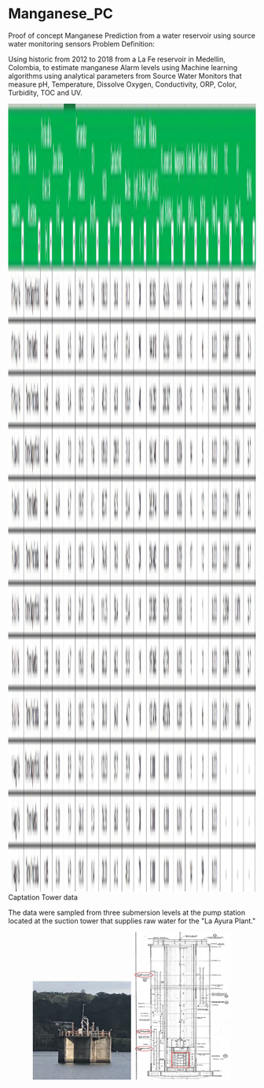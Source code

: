 # Manganese_PC
Proof of concept Manganese Prediction from a water reservoir using source water monitoring sensors
 Problem Definition:

Using historic from 2012 to 2018 from a La Fe reservoir in Medellin, Colombia, to estimate manganese Alarm levels using Machine learning algorithms using analytical parameters from Source Water Monitors that measure pH, Temperature, Dissolve Oxygen, Conductivity, ORP,  Color, Turbidity, TOC and UV. 

<img src="DATOS.JPG" width=1500 height=1600 />
Captation Tower data

The data were sampled from three submersion levels at the pump station located at the suction tower that supplies raw water for the "La Ayura Plant."
<center>
    <img src="TORRE.JPG"  width=200 height=200 />  <img src="TORRE2.JPG"  width=200 height=300 />
</center>
